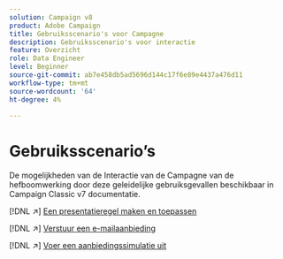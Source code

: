 ```yaml
---
solution: Campaign v8
product: Adobe Campaign
title: Gebruiksscenario's voor Campagne
description: Gebruiksscenario's voor interactie
feature: Overzicht
role: Data Engineer
level: Beginner
source-git-commit: ab7e458db5ad5696d144c17f6e89e4437a476d11
workflow-type: tm+mt
source-wordcount: '64'
ht-degree: 4%

---
```


# Gebruiksscenario’s

De mogelijkheden van de Interactie van de Campagne van de hefboomwerking door deze geleidelijke gebruiksgevallen beschikbaar in Campaign Classic v7 documentatie.

[!DNL :arrow_upper_right:] [Een presentatieregel maken en toepassen](https://experienceleague.adobe.com/docs/campaign-classic/using/managing-offers/case-study/presentation-rules.html)

[!DNL :arrow_upper_right:] [Verstuur een e-mailaanbieding](https://experienceleague.adobe.com/docs/campaign-classic/using/managing-offers/case-study/offers-on-an-outbound-channel.html)

[!DNL :arrow_upper_right:] [Voer een aanbiedingssimulatie uit](https://experienceleague.adobe.com/docs/campaign-classic/using/managing-offers/case-study/offers-on-an-outbound-channel.html)

